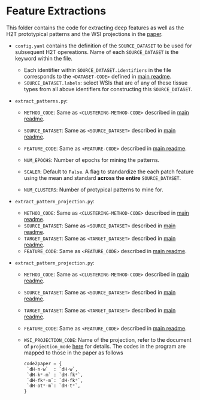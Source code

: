 
# Feature Extractions


This folder contains the code for extracting deep features as well as
the H2T prototypical patterns and the WSI projections
in the [paper](https://arxiv.org/abs/2202.07001).

- `config.yaml` contains the definition of the `SOURCE_DATASET` to be used for subsequent H2T opereations. Name of each `SOURCE_DATASET` is the keyword within the file.
    - Each identifier within `SOURCE_DATASET.identifiers` in the file corresponds to the `<DATASET-CODE>` defined in [main readme](../README.md#experimental-api).
    - `SOURCE_DATASET.labels`: select WSIs that are of any of these tissue types from all above identifiers for constructing this `SOURCE_DATASET`.

- `extract_patterns.py`:
    - `METHOD_CODE`: Same as `<CLUSTERING-METHOD-CODE>` described in [main readme](../README.md#experimental-api).
    - `SOURCE_DATASET`: Same as `<SOURCE_DATASET>` described in [main readme](../README.md#experimental-api).
    - `FEATURE_CODE`: Same as `<FEATURE-CODE>` described in [main readme](../README.md#experimental-api).

    - `NUM_EPOCHS`: Number of epochs for mining the patterns.
    - `SCALER`: Default to `False`. A flag to standardize the
    each patch feature using the mean and standard **across the entire** `SOURCE_DATASET`.
    - `NUM_CLUSTERS`: Number of protypical patterns to mine for.

- `extract_pattern_projection.py`:
    - `METHOD_CODE`: Same as `<CLUSTERING-METHOD-CODE>` described in [main readme](../README.md#experimental-api).
    - `SOURCE_DATASET`: Same as `<SOURCE_DATASET>` described in [main readme](../README.md#experimental-api).
    - `TARGET_DATASET`: Same as `<TARGET_DATASET>` described in [main readme](../README.md#experimental-api).
    - `FEATURE_CODE`: Same as `<FEATURE_CODE>` described in [main readme](../README.md#experimental-api).

- `extract_pattern_projection.py`:
    - `METHOD_CODE`: Same as `<CLUSTERING-METHOD-CODE>` described in [main readme](../README.md#experimental-api).
    - `SOURCE_DATASET`: Same as `<SOURCE_DATASET>` described in [main readme](../README.md#experimental-api).
    - `TARGET_DATASET`: Same as `<TARGET_DATASET>` described in [main readme](../README.md#experimental-api).
    - `FEATURE_CODE`: Same as `<FEATURE_CODE>` described in [main readme](../README.md#experimental-api).

    - `WSI_PROJECTION_CODE`: Name of the projection, refer to the document of
    `projection_mode` [here](./extract_wsi_projection.py#L257) for details.
    The codes in the program are mapped to those in the paper as follows
        ```python
        code2paper = {
         `dH-n-w`  : `dH-w`,
         `dH-k*-m` : `dH-fk*`,
         `dH-fk*-m`: `dH-fk*`,
         `dH-ot*-m`: `dH-t*`,
        }
        ```

